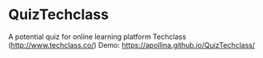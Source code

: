 # QuizTechclass

A potential quiz for online learning platform Techclass (http://www.techclass.co/)
Demo: https://apollina.github.io/QuizTechclass/
